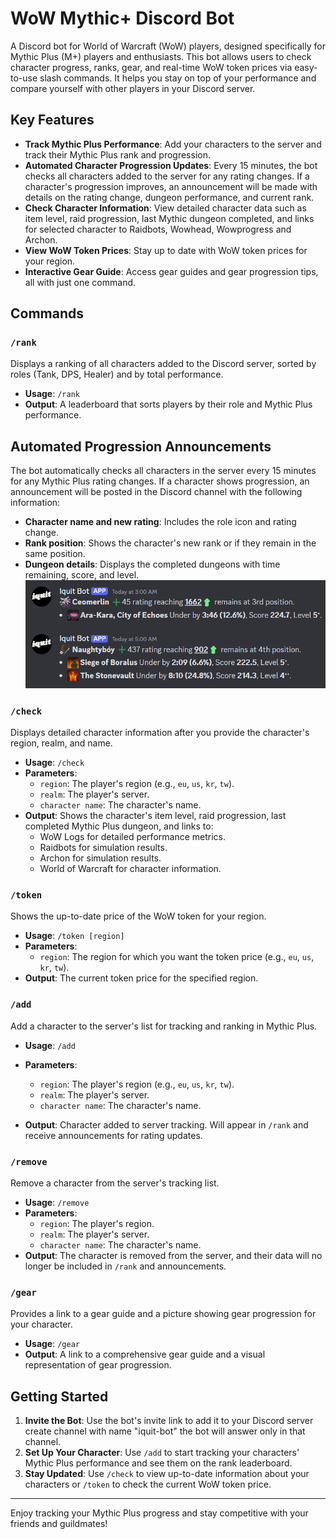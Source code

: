 # WoW Mythic+ Discord Bot

A Discord bot for World of Warcraft (WoW) players, designed specifically for Mythic Plus (M+) players and enthusiasts. This bot allows users to check character progress, ranks, gear, and real-time WoW token prices via easy-to-use slash commands. It helps you stay on top of your performance and compare yourself with other players in your Discord server.

## Key Features

- **Track Mythic Plus Performance**: Add your characters to the server and track their Mythic Plus rank and progression.
- **Automated Character Progression Updates**: Every 15 minutes, the bot checks all characters added to the server for any rating changes. If a character's progression improves, an announcement will be made with details on the rating change, dungeon performance, and current rank.
- **Check Character Information**: View detailed character data such as item level, raid progression, last Mythic dungeon completed, and links for selected character to Raidbots, Wowhead, Wowprogress and Archon.
- **View WoW Token Prices**: Stay up to date with WoW token prices for your region.
- **Interactive Gear Guide**: Access gear guides and gear progression tips, all with just one command.

## Commands

### `/rank`
Displays a ranking of all characters added to the Discord server, sorted by roles (Tank, DPS, Healer) and by total performance.

- **Usage**: `/rank`
- **Output**: A leaderboard that sorts players by their role and Mythic Plus performance.

## Automated Progression Announcements

The bot automatically checks all characters in the server every 15 minutes for any Mythic Plus rating changes. If a character shows progression, an announcement will be posted in the Discord channel with the following information:

- **Character name and new rating**: Includes the role icon and rating change.
- **Rank position**: Shows the character's new rank or if they remain in the same position.
- **Dungeon details**: Displays the completed dungeons with time remaining, score, and level.
![alt text](https://github.com/ceo-py/Iquit-WoW-Bot/blob/main/pictures/announcement_example.png)

### `/check`
Displays detailed character information after you provide the character's region, realm, and name.

- **Usage**: `/check`
- **Parameters**: 
  - `region`: The player's region (e.g., `eu`, `us`, `kr`, `tw`).
  - `realm`: The player's server.
  - `character name`: The character's name.
- **Output**: Shows the character's item level, raid progression, last completed Mythic Plus dungeon, and links to:
  - WoW Logs for detailed performance metrics.
  - Raidbots for simulation results.
  - Archon for simulation results.
  - World of Warcraft for character information.

### `/token`
Shows the up-to-date price of the WoW token for your region.

- **Usage**: `/token [region]`
- **Parameters**: 
  - `region`: The region for which you want the token price (e.g., `eu`, `us`, `kr`, `tw`).
- **Output**: The current token price for the specified region.

### `/add`
Add a character to the server's list for tracking and ranking in Mythic Plus.

- **Usage**: `/add`
- **Parameters**:
  - `region`: The player's region (e.g., `eu`, `us`, `kr`, `tw`).
  - `realm`: The player's server.
  - `character name`: The character's name.

- **Output**: Character added to server tracking. Will appear in `/rank` and receive announcements for rating updates.

### `/remove`
Remove a character from the server's tracking list.

- **Usage**: `/remove`
- **Parameters**:
  - `region`: The player's region.
  - `realm`: The player's server.
  - `character name`: The character's name.
- **Output**: The character is removed from the server, and their data will no longer be included in `/rank` and announcements.

### `/gear`
Provides a link to a gear guide and a picture showing gear progression for your character.

- **Usage**: `/gear`
- **Output**: A link to a comprehensive gear guide and a visual representation of gear progression.

## Getting Started

1. **Invite the Bot**: Use the bot's invite link to add it to your Discord server create channel with name "iquit-bot" the bot will answer only in that channel.
2. **Set Up Your Character**: Use `/add` to start tracking your characters' Mythic Plus performance and see them on the rank leaderboard.
3. **Stay Updated**: Use `/check` to view up-to-date information about your characters or `/token` to check the current WoW token price.


---

Enjoy tracking your Mythic Plus progress and stay competitive with your friends and guildmates!
